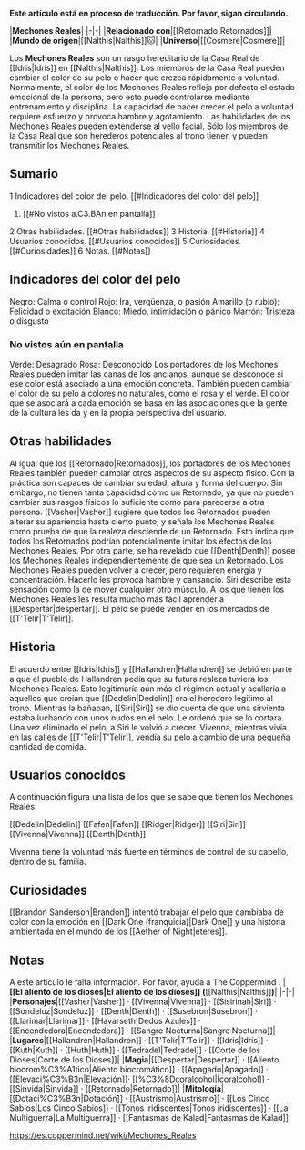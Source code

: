**Este artículo está en proceso de traducción. Por favor, sigan circulando.**


|**Mechones Reales**|
|-|-|
|**Relacionado con**|[[Retornado\|Retornados]]|
|**Mundo de origen**|[[Nalthis\|Nalthis]]🐱︎|
|**Universo**|[[Cosmere\|Cosmere]]|

Los **Mechones Reales** son un rasgo hereditario de la Casa Real de [[Idris\|Idris]] en [[Nalthis\|Nalthis]].
Los miembros de la Casa Real pueden cambiar el color de su pelo o hacer que crezca rápidamente a voluntad. Normalmente, el color de los Mechones Reales refleja por defecto el estado emocional de la persona, pero esto puede controlarse mediante entrenamiento y disciplina. La capacidad de hacer crecer el pelo a voluntad requiere esfuerzo y provoca hambre y agotamiento. Las habilidades de los Mechones Reales pueden extenderse al vello facial.
Sólo los miembros de la Casa Real que son herederos potenciales al trono tienen y pueden transmitir los Mechones Reales.

## Sumario

1 Indicadores del color del pelo. [[#Indicadores del color del pelo]] 

1. [[#No vistos a.C3.BAn en pantalla]] 


2 Otras habilidades. [[#Otras habilidades]] 
3 Historia. [[#Historia]] 
4 Usuarios conocidos. [[#Usuarios conocidos]] 
5 Curiosidades. [[#Curiosidades]] 
6 Notas. [[#Notas]] 


## Indicadores del color del pelo
Negro: Calma o control
Rojo: Ira, vergüenza, o pasión
Amarillo (o rubio): Felicidad o excitación
Blanco: Miedo, intimidación o pánico
Marrón: Tristeza o disgusto
### No vistos aún en pantalla
Verde: Desagrado
Rosa: Desconocido
Los portadores de los Mechones Reales pueden imitar las canas de los ancianos, aunque se desconoce si ese color está asociado a una emoción concreta. También pueden cambiar el color de su pelo a colores no naturales, como el rosa y el verde. El color que se asociará a cada emoción se basa en las asociaciones que la gente de la cultura les da y en la propia perspectiva del usuario.

## Otras habilidades
Al igual que los [[Retornado\|Retornados]], los portadores de los Mechones Reales también pueden cambiar otros aspectos de su aspecto físico. Con la práctica son capaces de cambiar su edad, altura y forma del cuerpo. Sin embargo, no tienen tanta capacidad como un Retornado, ya que no pueden cambiar sus rasgos físicos lo suficiente como para parecerse a otra persona.
[[Vasher\|Vasher]] sugiere que todos los Retornados pueden alterar su apariencia hasta cierto punto, y señala los Mechones Reales como prueba de que la realeza desciende de un Retornado. Esto indica que todos los Retornados podrían potencialmente imitar los efectos de los Mechones Reales. Por otra parte, se ha revelado que [[Denth\|Denth]] posee los Mechones Reales independientemente de que sea un Retornado.
Los Mechones Reales pueden volver a crecer, pero requieren energía y concentración. Hacerlo les provoca hambre y cansancio. Siri describe esta sensación como la de mover cualquier otro músculo.
A los que tienen los Mechones Reales les resulta mucho más fácil aprender a [[Despertar\|despertar]].
El pelo se puede vender en los mercados de [[T'Telir\|T'Telir]].

## Historia
El acuerdo entre [[Idris\|Idris]] y [[Hallandren\|Hallandren]] se debió en parte a que el pueblo de Hallandren pedía que su futura realeza tuviera los Mechones Reales. Esto legitimaría aún más el régimen actual y acallaría a aquellos que creían que [[Dedelin\|Dedelin]] era el heredero legítimo al trono.
Mientras la bañaban, [[Siri\|Siri]] se dio cuenta de que una sirvienta estaba luchando con unos nudos en el pelo. Le ordenó que se lo cortara. Una vez eliminado el pelo, a Siri le volvió a crecer.
Vivenna, mientras vivía en las calles de [[T'Telir\|T'Telir]], vendía su pelo a cambio de una pequeña cantidad de comida.

## Usuarios conocidos
A continuación figura una lista de los que se sabe que tienen los Mechones Reales:


[[Dedelin\|Dedelin]]
[[Fafen\|Fafen]]
[[Ridger\|Ridger]]
[[Siri\|Siri]]
[[Vivenna\|Vivenna]]
[[Denth\|Denth]]

Vivenna tiene la voluntad más fuerte en términos de control de su cabello, dentro de su familia.

## Curiosidades
[[Brandon Sanderson\|Brandon]] intentó trabajar el pelo que cambiaba de color con la emoción en [[Dark One (franquicia)\|Dark One]] y una historia ambientada en el mundo de los [[Aether of Night\|éteres]].
## Notas

A este artículo le falta información. Por favor, ayuda a The Coppermind .
|**[[El aliento de los dioses\|El aliento de los dioses]] (**[[Nalthis\|Nalthis]]**)**|
|-|-|
|**Personajes**|[[Vasher\|Vasher]] · [[Vivenna\|Vivenna]] · [[Sisirinah\|Siri]] · [[Sondeluz\|Sondeluz]] · [[Denth\|Denth]] · [[Susebron\|Susebron]] · [[Llarimar\|Llarimar]] · [[Havarseth\|Dedos Azules]] · [[Encendedora\|Encendedora]] · [[Sangre Nocturna\|Sangre Nocturna]]|
|**Lugares**|[[Hallandren\|Hallandren]] · [[T'Telir\|T'Telir]] · [[Idris\|Idris]] · [[Kuth\|Kuth]] · [[Huth\|Huth]] · [[Tedradel\|Tedradel]] · [[Corte de los Dioses\|Corte de los Dioses]]|
|**Magia**|[[Despertar\|Despertar]] · [[Aliento biocrom%C3%A1tico\|Aliento biocromático]] · [[Apagado\|Apagado]] · [[Elevaci%C3%B3n\|Elevación]]· [[%C3%8Dcoralcohol\|Ícoralcohol]] · [[Sinvida\|Sinvida]] · [[Retornado\|Retornado]]|
|**Mitología**|[[Dotaci%C3%B3n\|Dotación]] · [[Austrismo\|Austrismo]] · [[Los Cinco Sabios\|Los Cinco Sabios]] · [[Tonos iridiscentes\|Tonos iridiscentes]] · [[La Multiguerra\|La Multiguerra]] · [[Fantasmas de Kalad\|Fantasmas de Kalad]]|



https://es.coppermind.net/wiki/Mechones_Reales